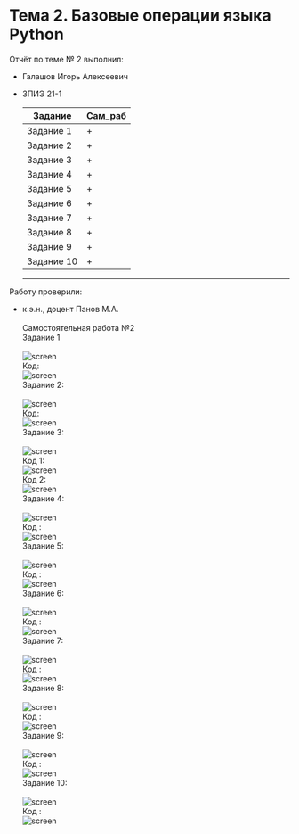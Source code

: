 # Тема 2. Базовые операции языка Python
Отчёт по теме № 2 выполнил:
- Галашов Игорь Алексеевич
- ЗПИЭ 21-1
  
	|Задание  |Сам_раб|
  |-------   |-------|
  |Задание 1 |+      |
  |Задание 2 |+      |
  |Задание 3 |+      |
  |Задание 4 |+      |
  |Задание 5 |+      |
  |Задание 6 |+      |
  |Задание 7 |+      |
  |Задание 8 |+      |
  |Задание 9 |+      |
  |Задание 10|+      |
  --------------------
  
Работу проверили:
- к.э.н., доцент Панов М.А.
\
\
Самостоятельная работа №2\
Задание  1\
\
![screen](https://github.com/IgorGalashov/Pr_in/blob/main/screen/Снимок.PNG)
\
Код:\
![screen](https://github.com/IgorGalashov/Pr_in/blob/main/screen/sam%201.PNG)
\
Задание 2:\
\
![screen](https://github.com/IgorGalashov/Pr_in/blob/main/screen/3%202.PNG)
\
Код:\
![screen](https://github.com/IgorGalashov/Pr_in/blob/main/screen/sam%202.PNG)
\
Задание 3:\
\
![screen](https://github.com/IgorGalashov/Pr_in/blob/main/screen/3%203.PNG)
\
Код 1:\
![screen](https://github.com/IgorGalashov/Pr_in/blob/main/screen/sam%203.1.PNG)
\
Код 2:\
![screen](https://github.com/IgorGalashov/Pr_in/blob/main/screen/san%203.2.PNG)
\
Задание 4:\
\
![screen](https://github.com/IgorGalashov/Pr_in/blob/main/screen/з%204.PNG)
\
Код :\
![screen](https://github.com/IgorGalashov/Pr_in/blob/main/screen/sam%204.PNG)
\
Задание 5:\
\
![screen](https://github.com/IgorGalashov/Pr_in/blob/main/screen/Снимок%20з.5.PNG)
\
Код :\
![screen](https://github.com/IgorGalashov/Pr_in/blob/main/screen/sam%205.PNG)
\
Задание 6:\
\
![screen](https://github.com/IgorGalashov/Pr_in/blob/main/screen/з%206.PNG)
\
Код :\
![screen](https://github.com/IgorGalashov/Pr_in/blob/main/screen/sam%206.PNG)
\
Задание 7:\
\
![screen](https://github.com/IgorGalashov/Pr_in/blob/main/screen/з%207.PNG)
\
Код :\
![screen](https://github.com/IgorGalashov/Pr_in/blob/main/screen/sam%207.PNG)
\
Задание 8:\
\
![screen](https://github.com/IgorGalashov/Pr_in/blob/main/screen/з%208.PNG)
\
Код :\
![screen](https://github.com/IgorGalashov/Pr_in/blob/main/screen/sam%208.PNG)
\
Задание 9:\
\
![screen](https://github.com/IgorGalashov/Pr_in/blob/main/screen/з%209.PNG)
\
Код :\
![screen](https://github.com/IgorGalashov/Pr_in/blob/main/screen/sam9.PNG)
\
Задание 10:\
\
![screen](https://github.com/IgorGalashov/Pr_in/blob/main/screen/з%2010.PNG)
\
Код :\
![screen](https://github.com/IgorGalashov/Pr_in/blob/main/screen/sam%2010.PNG)



